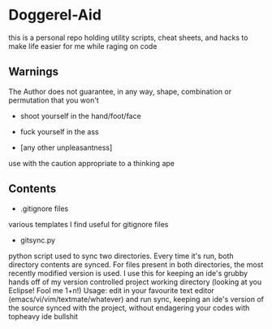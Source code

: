 # Doggerel-Aid #
this is a personal repo holding utility scripts, cheat sheets, and hacks to make life easier for me while raging on code

## Warnings ##
The Author does not guarantee, in any way, shape, combination or permutation that you won't

* shoot yourself in the hand/foot/face

* fuck yourself in the ass

* [any other unpleasantness] 

use with the caution appropriate to a thinking ape


## Contents ##
* .gitignore files

various templates I find useful for gitignore files

* gitsync.py

python script used to sync two directories. Every time it's run, both directory contents are synced. For files present in both directories, the most recently modified version is used. I use this for keeping an ide's grubby hands off of my version controlled project working directory (looking at you Eclipse! Fool me 1+n!)
Usage: edit in your favourite text editor (emacs/vi/vim/textmate/whatever) and run sync, keeping an ide's version of the source synced with the project, without endagering your codes with topheavy ide bullshit